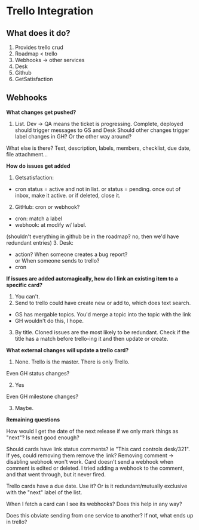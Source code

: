 Trello Integration
==================

What does it do?
----------------

1. Provides trello crud
2. Roadmap < trello
3. Webhooks -> other services
  1. Desk
  2. Github
  3. GetSatisfaction
  
Webhooks
--------

**What changes get pushed?**

1. List.  Dev -> QA means the ticket is progressing.
  Complete, deployed should trigger messages to GS and Desk
  Should other changes trigger label changes in GH?  Or the other way around?

What else is there?  Text, description, labels, members, checklist, due date, file attachment...

**How do issues get added**

1. Getsatisfaction: 
  * cron
    status = active and not in list.
    or status = pending.  once out of inbox, make it active.  or if deleted, close it.
2. GitHub: cron or webhook?
  * cron: 
    match a label
  * webhook: at modify w/ label.
  
  (shouldn't everything in github be in the roadmap?  no, then we'd have redundant entries)
3. Desk: 
  * action?
    When someone creates a bug report?  
    or
    When someone sends to trello?
  * cron
    
**If issues are added automagically, how do I link an existing item to a specific card?**

1. You can't.
2. Send to trello could have create new or add to, which does text search.
  * GS has mergable topics.  You'd merge a topic into the topic with the link  
  * GH wouldn't do this, I hope.
3. By title.  Cloned issues are the most likely to be redundant.  Check if the title has a match before trello-ing it and then update or create.
    
**What external changes will update a trello card?**

1. None.  Trello is the master.  There is only Trello.

Even GH status changes?

2. Yes

Even GH milestone changes?

3. Maybe.


**Remaining questions**

How would I get the date of the next release if we only mark things as "next"?  Is next good enough?

Should cards have link status comments?  ie "This card controls desk/321".  If yes, could removing them remove the link?
  Removing comment -> disabling webhook won't work.  Card doesn't send a webhook when comment is edited or deleted.  I tried adding a webhook to the comment, and that went through, but it never fired.

Trello cards have a due date.  Use it?  Or is it redundant/mutually exclusive with the "next" label of the list.

When I fetch a card can I see its webhooks?  Does this help in any way?

Does this obviate sending from one service to another?  If not, what ends up in trello?

